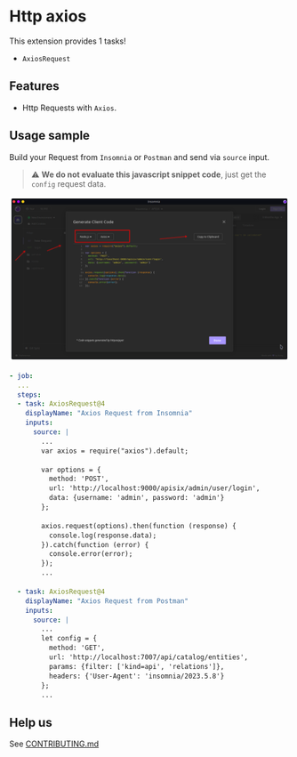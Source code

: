# Http axios

This extension provides 1 tasks!

* `AxiosRequest`

## Features

* Http Requests with `Axios`.


## Usage sample

Build your Request from `Insomnia` or `Postman` and send via `source` input.

> ⚠️ **We do not evaluate this javascript snippet code**, just get the `config` request data.

![Insomnia](./images/copy-from-insomnia.png)




```yaml
- job:
  ...
  steps:
  - task: AxiosRequest@4
    displayName: "Axios Request from Insomnia"
    inputs:
      source: |
        ...
        var axios = require("axios").default;

        var options = {
          method: 'POST',
          url: 'http://localhost:9000/apisix/admin/user/login',
          data: {username: 'admin', password: 'admin'}
        };

        axios.request(options).then(function (response) {
          console.log(response.data);
        }).catch(function (error) {
          console.error(error);
        });
        ...

  - task: AxiosRequest@4
    displayName: "Axios Request from Postman"
    inputs:
      source: |
        ...
        let config = {
          method: 'GET',
          url: 'http://localhost:7007/api/catalog/entities',
          params: {filter: ['kind=api', 'relations']},
          headers: {'User-Agent': 'insomnia/2023.5.8'}
        };
        ...


```

## Help us

See [CONTRIBUTING.md](https://github.com/alelltech/azdo-http-axios/blob/main/CONTRIBUTING.md)



